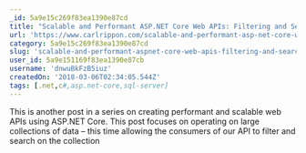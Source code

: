 ```yaml
---
_id: 5a9e15c269f83ea1390e87cd
title: "Scalable and Performant ASP.NET Core Web APIs: Filtering and Searching"
url: 'https://www.carlrippon.com/scalable-and-performant-asp-net-core-web-apis-filtering-and-searching/'
category: 5a9e15c269f83ea1390e87cd
slug: 'scalable-and-performant-aspnet-core-web-apis-filtering-and-searching'
user_id: 5a9e151169f83ea1390e87cb
username: 'dnwuBkFzB5iuz'
createdOn: '2018-03-06T02:34:05.544Z'
tags: [.net,c#,asp.net-core,sql-server]
---
```


This is another post in a series on creating performant and scalable web APIs using ASP.NET Core. This post focuses on operating on large collections of data – this time allowing the consumers of our API to filter and search on the collection

